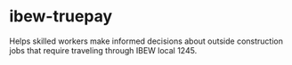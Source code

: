 # ibew-truepay
Helps skilled workers make informed decisions about outside construction jobs that require traveling through IBEW local 1245.

